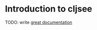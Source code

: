 # Introduction to cljsee

TODO: write [great documentation](http://jacobian.org/writing/great-documentation/what-to-write/)
